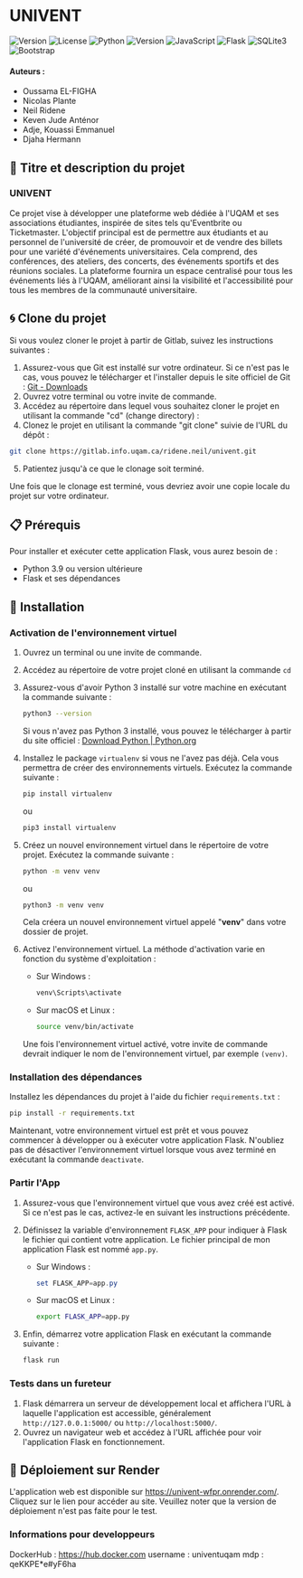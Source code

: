 # UNIVENT

![Version](https://img.shields.io/badge/version-hiver2023-success?style=flat)
![License](https://img.shields.io/badge/license-Apache2.0-green?style=flat)
![Python](https://img.shields.io/badge/-Python-3776AB?style=flat&logo=Python&logoColor=white)
![Version](https://img.shields.io/badge/version-3.9|3.10-3776AB?style=flat&)
![JavaScript](https://img.shields.io/badge/AJAX-JavaScript-F7DF1E?style=flat&logo=JavaScript&logoColor=white)
![Flask](https://img.shields.io/badge/framework-Flask-000000?style=flat&logo=Flask&logoColor=white)
![SQLite3](https://img.shields.io/badge/db-SQLite3-003B57?style=flat&logo=SQLite&logoColor=white)
![Bootstrap](https://img.shields.io/badge/CSS-Bootstrap-7952B3?style=flat&logo=Bootstrap&logoColor=white)

#### Auteurs :

- Oussama EL-FIGHA
- Nicolas Plante
- Neil Ridene
- Keven Jude Anténor
- Adje, Kouassi Emmanuel
- Djaha Hermann

## **📝 Titre et description du projet**

### UNIVENT

Ce projet vise à développer une plateforme web dédiée à l'UQAM et ses
associations étudiantes, inspirée de sites tels qu'Eventbrite ou Ticketmaster.
L'objectif principal est de permettre aux étudiants et au personnel de
l'université de créer, de promouvoir et de vendre des billets pour une variété
d'événements universitaires. Cela comprend, des conférences, des ateliers, des
concerts, des événements sportifs et des réunions sociales. La plateforme
fournira un espace centralisé pour tous les événements liés à l'UQAM,
améliorant ainsi la visibilité et l'accessibilité pour tous les membres de la
communauté universitaire.

## 🌀 Clone du projet

Si vous voulez cloner le projet à partir de Gitlab, suivez les instructions
suivantes :

1. Assurez-vous que Git est installé sur votre ordinateur. Si ce n'est pas le
   cas, vous pouvez le télécharger et l'installer depuis le site officiel de
   Git : [Git - Downloads](https://git-scm.com/downloads)
2. Ouvrez votre terminal ou votre invite de commande.
3. Accédez au répertoire dans lequel vous souhaitez cloner le projet en
   utilisant la commande "cd" (change directory) :
4. Clonez le projet en utilisant la commande "git clone" suivie de l'URL du
   dépôt :

```bash
git clone https://gitlab.info.uqam.ca/ridene.neil/univent.git
```

5. Patientez jusqu'à ce que le clonage soit terminé.

Une fois que le clonage est terminé, vous devriez avoir une copie locale du
projet sur votre ordinateur.

## 📋 Prérequis

Pour installer et exécuter cette application Flask, vous aurez besoin de :

- Python 3.9 ou version ultérieure
- Flask et ses dépendances

## 🔧 Installation

### Activation de l'environnement virtuel

1. Ouvrez un terminal ou une invite de commande.

2. Accédez au répertoire de votre projet cloné en utilisant la commande `cd`

3. Assurez-vous d'avoir Python 3 installé sur votre machine en exécutant la
   commande suivante :

   ```bash
   python3 --version
   ```

   Si vous n'avez pas Python 3 installé, vous pouvez le télécharger à partir du
   site
   officiel : [Download Python | Python.org](https://www.python.org/downloads/)

4. Installez le package `virtualenv` si vous ne l'avez pas déjà. Cela vous
   permettra de créer des environnements virtuels. Exécutez la commande
   suivante :

   ```bash
   pip install virtualenv
   ```

   ou

   ```bash
   pip3 install virtualenv
   ```

5. Créez un nouvel environnement virtuel dans le répertoire de votre projet.
   Exécutez la commande suivante :

   ```bash
   python -m venv venv
   ```

   ou

   ```bash
   python3 -m venv venv
   ```

   Cela créera un nouvel environnement virtuel appelé "**venv**" dans votre
   dossier de projet.

6. Activez l'environnement virtuel. La méthode d'activation varie en fonction
   du système d'exploitation :

    - Sur Windows :

      ```powershell
      venv\Scripts\activate
      ```

    - Sur macOS et Linux :

      ```bash
      source venv/bin/activate
      ```

   Une fois l'environnement virtuel activé, votre invite de commande devrait
   indiquer le nom de l'environnement virtuel, par exemple `(venv)`.

### Installation des dépendances

Installez les dépendances du projet à l'aide du fichier `requirements.txt` :

```bash
pip install -r requirements.txt
```

Maintenant, votre environnement virtuel est prêt et vous pouvez commencer à
développer ou à exécuter votre application Flask. N'oubliez pas de désactiver
l'environnement virtuel lorsque vous avez terminé en exécutant la
commande `deactivate`.

### Partir l'App

1. Assurez-vous que l'environnement virtuel que vous avez créé est activé. Si
   ce n'est pas le cas, activez-le en suivant les instructions précédente.

2. Définissez la variable d'environnement `FLASK_APP` pour indiquer à Flask le
   fichier qui contient votre application. Le fichier principal de mon
   application Flask est nommé `app.py`.

    * Sur Windows :

      ```powershell
      set FLASK_APP=app.py
      ```

    * Sur macOS et Linux :

      ```bash
      export FLASK_APP=app.py
      ```

3. Enfin, démarrez votre application Flask en exécutant la commande suivante :

   ```bash
   flask run
   ```

### Tests dans un fureteur

1. Flask démarrera un serveur de développement local et affichera l'URL à
   laquelle l'application est accessible, généralement `http://127.0.0.1:5000/`
   ou `http://localhost:5000/`.
2. Ouvrez un navigateur web et accédez à l'URL affichée pour voir l'application
   Flask en fonctionnement.

## 🚀 Déploiement sur Render

L'application web est disponible sur https://univent-wfpr.onrender.com/.
Cliquez sur le lien pour accéder au site.
Veuillez noter que la version de déploiement n'est pas faite pour le test.

### Informations pour developpeurs

DockerHub : https://hub.docker.com
username : univentuqam
mdp : qeKKPE*e#yF6ha

